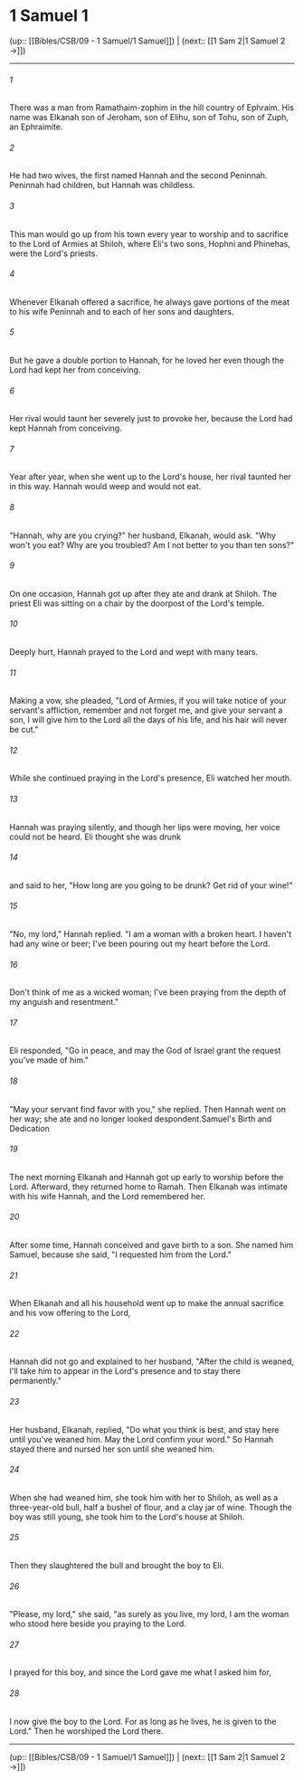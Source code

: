 # 1 Samuel 1

(up:: [[Bibles/CSB/09 - 1 Samuel/1 Samuel]]) | (next:: [[1 Sam 2|1 Samuel 2 →]])

***


###### 1 
There was a man from Ramathaim-zophim in the hill country of Ephraim. His name was Elkanah son of Jeroham, son of Elihu, son of Tohu, son of Zuph, an Ephraimite. 

###### 2 
He had two wives, the first named Hannah and the second Peninnah. Peninnah had children, but Hannah was childless. 

###### 3 
This man would go up from his town every year to worship and to sacrifice to the Lord of Armies at Shiloh, where Eli's two sons, Hophni and Phinehas, were the Lord's priests. 

###### 4 
Whenever Elkanah offered a sacrifice, he always gave portions of the meat to his wife Peninnah and to each of her sons and daughters. 

###### 5 
But he gave a double portion to Hannah, for he loved her even though the Lord had kept her from conceiving. 

###### 6 
Her rival would taunt her severely just to provoke her, because the Lord had kept Hannah from conceiving. 

###### 7 
Year after year, when she went up to the Lord's house, her rival taunted her in this way. Hannah would weep and would not eat. 

###### 8 
"Hannah, why are you crying?" her husband, Elkanah, would ask. "Why won't you eat? Why are you troubled? Am I not better to you than ten sons?" 

###### 9 
On one occasion, Hannah got up after they ate and drank at Shiloh. The priest Eli was sitting on a chair by the doorpost of the Lord's temple. 

###### 10 
Deeply hurt, Hannah prayed to the Lord and wept with many tears. 

###### 11 
Making a vow, she pleaded, "Lord of Armies, if you will take notice of your servant's affliction, remember and not forget me, and give your servant a son, I will give him to the Lord all the days of his life, and his hair will never be cut." 

###### 12 
While she continued praying in the Lord's presence, Eli watched her mouth. 

###### 13 
Hannah was praying silently, and though her lips were moving, her voice could not be heard. Eli thought she was drunk 

###### 14 
and said to her, "How long are you going to be drunk? Get rid of your wine!" 

###### 15 
"No, my lord," Hannah replied. "I am a woman with a broken heart. I haven't had any wine or beer; I've been pouring out my heart before the Lord. 

###### 16 
Don't think of me as a wicked woman; I've been praying from the depth of my anguish and resentment." 

###### 17 
Eli responded, "Go in peace, and may the God of Israel grant the request you've made of him." 

###### 18 
"May your servant find favor with you," she replied. Then Hannah went on her way; she ate and no longer looked despondent.Samuel's Birth and Dedication 

###### 19 
The next morning Elkanah and Hannah got up early to worship before the Lord. Afterward, they returned home to Ramah. Then Elkanah was intimate with his wife Hannah, and the Lord remembered her. 

###### 20 
After some time, Hannah conceived and gave birth to a son. She named him Samuel, because she said, "I requested him from the Lord." 

###### 21 
When Elkanah and all his household went up to make the annual sacrifice and his vow offering to the Lord, 

###### 22 
Hannah did not go and explained to her husband, "After the child is weaned, I'll take him to appear in the Lord's presence and to stay there permanently." 

###### 23 
Her husband, Elkanah, replied, "Do what you think is best, and stay here until you've weaned him. May the Lord confirm your word." So Hannah stayed there and nursed her son until she weaned him. 

###### 24 
When she had weaned him, she took him with her to Shiloh, as well as a three-year-old bull, half a bushel of flour, and a clay jar of wine. Though the boy was still young, she took him to the Lord's house at Shiloh. 

###### 25 
Then they slaughtered the bull and brought the boy to Eli. 

###### 26 
"Please, my lord," she said, "as surely as you live, my lord, I am the woman who stood here beside you praying to the Lord. 

###### 27 
I prayed for this boy, and since the Lord gave me what I asked him for, 

###### 28 
I now give the boy to the Lord. For as long as he lives, he is given to the Lord." Then he worshiped the Lord there.

***

(up:: [[Bibles/CSB/09 - 1 Samuel/1 Samuel]]) | (next:: [[1 Sam 2|1 Samuel 2 →]])
